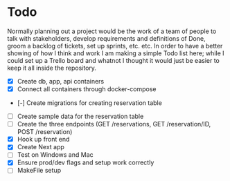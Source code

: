# Todo

Normally planning out a project would be the work of a team of people to talk with stakeholders, develop requirements and definitions of Done, groom a backlog of tickets, set up sprints, etc. etc. In order to have a better showing of how I think and work I am making a simple Todo list here; while I could set up a Trello board and whatnot I thought it would just be easier to keep it all inside the repository.

- [X] Create db, app, api containers
- [X] Connect all containers through docker-compose
- [-] Create migrations for creating reservation table
- [ ] Create sample data for the reservation table
- [ ] Create the three endpoints (GET /reservations, GET /reservation/ID, POST /reservation)
- [X] Hook up front end
- [X] Create Next app
- [ ] Test on Windows and Mac
- [X] Ensure prod/dev flags and setup work correctly
- [ ] MakeFile setup
